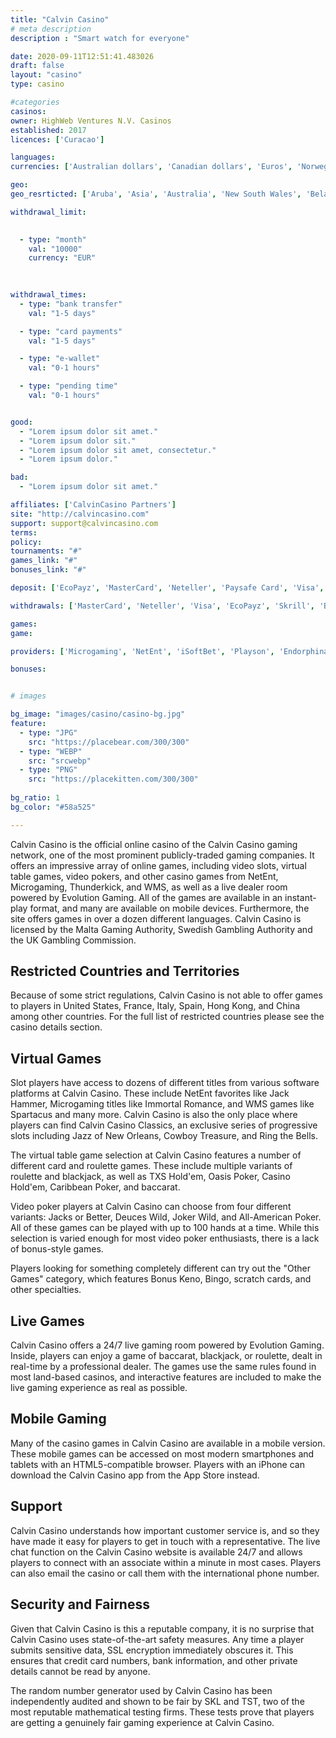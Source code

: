 ```yaml
---
title: "Calvin Casino"
# meta description
description : "Smart watch for everyone"

date: 2020-09-11T12:51:41.483026
draft: false
layout: "casino" 
type: casino

#categories
casinos: 
owner: HighWeb Ventures N.V. Casinos
established: 2017
licences: ['Curacao']

languages: 
currencies: ['Australian dollars', 'Canadian dollars', 'Euros', 'Norwegian kroner', 'New Zealand dollars', 'US dollars']

geo: 
geo_resrticted: ['Aruba', 'Asia', 'Australia', 'New South Wales', 'Belarus', 'Bonaire', 'Bulgaria', 'Curaçao', 'Denmark', 'France', 'Germany', 'Schleswig-Holstein', 'Hungary', 'Italy', 'Latvia', 'Lithuania', 'Netherlands', 'Portugal', 'Puerto Rico', 'Saba', 'Saint Martin', 'Singapore', 'Sint Maarten (Dutch part)', 'Slovakia', 'Spain', 'Statia', 'Sweden', 'Switzerland', 'Turkey', 'Ukraine', 'United Kingdom', 'United States', 'Alabama', 'Alaska', 'American Samoa', 'Arizona', 'Arkansas', 'California', 'Colorado', 'Connecticut', 'Delaware', 'District of Columbia', 'Florida', 'Georgia(US)', 'Guam', 'Hawaii', 'Idaho', 'Illinois', 'Indiana', 'Iowa', 'Kansas', 'Kentucky', 'Louisiana', 'Maine', 'Maryland', 'Massachusetts', 'Michigan', 'Minnesota', 'Mississippi', 'Missouri', 'Montana', 'Nebraska', 'Nevada', 'New Hampshire', 'New Jersey', 'New Mexico', 'New York', 'North Carolina', 'North Dakota', 'Northern Mariana Islands', 'Ohio', 'Oklahoma', 'Oregon', 'Pennsylvania', 'Rhode Island', 'South Carolina', 'South Dakota', 'Tennessee', 'Texas', 'U.S. Virgin Islands', 'Utah', 'Vermont', 'Virginia', 'Washington', 'West Virginia', 'Wisconsin', 'Wyoming']

withdrawal_limit:

  
  - type: "month"
    val: "10000"
    currency: "EUR"
  
  

withdrawal_times:
  - type: "bank transfer"
    val: "1-5 days"

  - type: "card payments"
    val: "1-5 days"

  - type: "e-wallet"
    val: "0-1 hours"

  - type: "pending time"
    val: "0-1 hours"


good:
  - "Lorem ipsum dolor sit amet."
  - "Lorem ipsum dolor sit."
  - "Lorem ipsum dolor sit amet, consectetur."
  - "Lorem ipsum dolor."

bad:
  - "Lorem ipsum dolor sit amet."

affiliates: ['CalvinCasino Partners']
site: "http://calvincasino.com"
support: support@calvincasino.com
terms:
policy:
tournaments: "#"
games_link: "#"
bonuses_link: "#"

deposit: ['EcoPayz', 'MasterCard', 'Neteller', 'Paysafe Card', 'Visa', 'Neosurf', 'Skrill', 'Zimpler', 'ecoVoucher', 'Flexepin', 'AstroPay Card', 'AstroPay Direct', 'Interac']

withdrawals: ['MasterCard', 'Neteller', 'Visa', 'EcoPayz', 'Skrill', 'Bank Wire Transfer', 'Interac']

games: 
game:

providers: ['Microgaming', 'NetEnt', 'iSoftBet', 'Playson', 'Endorphina', 'Pragmatic Play', 'Mr. Slotty', '1x2Games', 'Betconstruct', 'Betgames', 'Betsoft', 'Big Time Gaming', 'Booming Games', 'Evolution Gaming', 'Ezugi', 'Gamomat', 'Habanero', 'Kalamba Games', 'NextGen Gaming', 'Oryx Gaming', 'Red Tiger Gaming']

bonuses:


# images

bg_image: "images/casino/casino-bg.jpg"  
feature:
  - type: "JPG" 
    src: "https://placebear.com/300/300"
  - type: "WEBP"
    src: "srcwebp"
  - type: "PNG"
    src: "https://placekitten.com/300/300"  
 
bg_ratio: 1 
bg_color: "#58a525"  

---
```


Calvin Casino is the official online casino of the Calvin Casino gaming network, one of the most prominent publicly-traded gaming companies. It offers an impressive array of online games, including video slots, virtual table games, video pokers, and other casino games from NetEnt, Microgaming, Thunderkick, and WMS, as well as a live dealer room powered by Evolution Gaming. All of the games are available in an instant-play format, and many are available on mobile devices. Furthermore, the site offers games in over a dozen different languages. Calvin Casino is licensed by the Malta Gaming Authority, Swedish Gambling Authority and the UK Gambling Commission.

## Restricted Countries and Territories
Because of some strict regulations, Calvin Casino is not able to offer games to players in United States, France, Italy, Spain, Hong Kong, and China among other countries. For the full list of restricted countries please see the casino details section.

## Virtual Games
Slot players have access to dozens of different titles from various software platforms at Calvin Casino. These include NetEnt favorites like Jack Hammer, Microgaming titles like Immortal Romance, and WMS games like Spartacus and many more. Calvin Casino is also the only place where players can find Calvin Casino Classics, an exclusive series of progressive slots including Jazz of New Orleans, Cowboy Treasure, and Ring the Bells.

The virtual table game selection at Calvin Casino features a number of different card and roulette games. These include multiple variants of roulette and blackjack, as well as TXS Hold'em, Oasis Poker, Casino Hold'em, Caribbean Poker, and baccarat.

Video poker players at Calvin Casino can choose from four different variants: Jacks or Better, Deuces Wild, Joker Wild, and All-American Poker. All of these games can be played with up to 100 hands at a time. While this selection is varied enough for most video poker enthusiasts, there is a lack of bonus-style games.

Players looking for something completely different can try out the "Other Games" category, which features Bonus Keno, Bingo, scratch cards, and other specialties.

## Live Games
Calvin Casino offers a 24/7 live gaming room powered by Evolution Gaming. Inside, players can enjoy a game of baccarat, blackjack, or roulette, dealt in real-time by a professional dealer. The games use the same rules found in most land-based casinos, and interactive features are included to make the live gaming experience as real as possible.

## Mobile Gaming
Many of the casino games in Calvin Casino are available in a mobile version. These mobile games can be accessed on most modern smartphones and tablets with an HTML5-compatible browser. Players with an iPhone can download the Calvin Casino app from the App Store instead.

## Support
Calvin Casino understands how important customer service is, and so they have made it easy for players to get in touch with a representative. The live chat function on the Calvin Casino website is available 24/7 and allows players to connect with an associate within a minute in most cases. Players can also email the casino or call them with the international phone number.

## Security and Fairness
Given that Calvin Casino is this a reputable company, it is no surprise that Calvin Casino uses state-of-the-art safety measures. Any time a player submits sensitive data, SSL encryption immediately obscures it. This ensures that credit card numbers, bank information, and other private details cannot be read by anyone.

The random number generator used by Calvin Casino has been independently audited and shown to be fair by SKL and TST, two of the most reputable mathematical testing firms. These tests prove that players are getting a genuinely fair gaming experience at Calvin Casino.